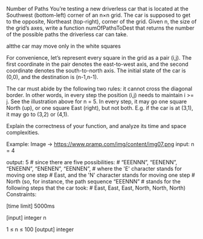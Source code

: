 Number of Paths
You’re testing a new driverless car that is located at the Southwest (bottom-left) corner of an n×n grid. The car is supposed to get to the opposite, Northeast (top-right), corner of the grid. Given n, the size of the grid’s axes, write a function numOfPathsToDest that returns the number of the possible paths the driverless car can take.

altthe car may move only in the white squares

For convenience, let’s represent every square in the grid as a pair (i,j). The first coordinate in the pair denotes the east-to-west axis, and the second coordinate denotes the south-to-north axis. The initial state of the car is (0,0), and the destination is (n-1,n-1).

The car must abide by the following two rules: it cannot cross the diagonal border. In other words, in every step the position (i,j) needs to maintain i >= j. See the illustration above for n = 5. In every step, it may go one square North (up), or one square East (right), but not both. E.g. if the car is at (3,1), it may go to (3,2) or (4,1).

Explain the correctness of your function, and analyze its time and space complexities.

Example:
Image -> https://www.pramp.com/img/content/img07.png
input:  n = 4

output: 5 # since there are five possibilities:
          # “EEENNN”, “EENENN”, “ENEENN”, “ENENEN”, “EENNEN”,
          # where the 'E' character stands for moving one step
          # East, and the 'N' character stands for moving one step
          # North (so, for instance, the path sequence “EEENNN”
          # stands for the following steps that the car took:
          # East, East, East, North, North, North)
Constraints:

[time limit] 5000ms

[input] integer n

1 ≤ n ≤ 100
[output] integer
